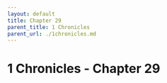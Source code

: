 ```yaml
---
layout: default
title: Chapter 29
parent_title: 1 Chronicles
parent_url: ./1chronicles.md
---
```


# 1 Chronicles - Chapter 29
